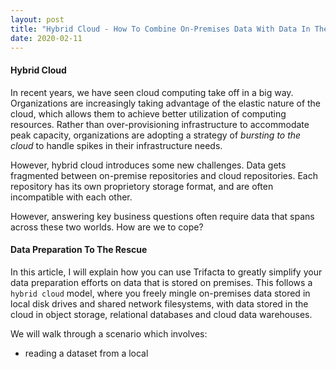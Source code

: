 ```yaml
---
layout: post
title: "Hybrid Cloud - How To Combine On-Premises Data With Data In The Cloud"
date: 2020-02-11
---
```



#### Hybrid Cloud

In recent years, we have seen cloud computing take off in a big way. Organizations are increasingly taking advantage of the elastic nature of the cloud, which allows them to achieve better utilization of computing resources. Rather than over-provisioning infrastructure to accommodate peak capacity, organizations are adopting a strategy of *bursting to the cloud* to handle spikes in their infrastructure needs.

However, hybrid cloud introduces some new challenges. Data gets fragmented between on-premise repositories and cloud repositories. Each repository has its own proprietory storage format, and are often incompatible with each other. 

However, answering key business questions often require data that spans across these two worlds. How are we to cope?

#### Data Preparation To The Rescue

In this article, I will explain how you can use Trifacta to greatly simplify your data preparation efforts on data that is stored on premises. This follows a `hybrid cloud` model, where you freely mingle on-premises data stored in local disk drives and shared network filesystems, with data stored in the cloud in object storage, relational databases and cloud data warehouses.

We will walk through a scenario which involves:
- reading a dataset from a local 
